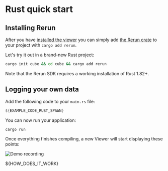 # Rust quick start

## Installing Rerun

After you have [installed the viewer](https://www.rerun.io/docs/getting-started/installing-viewer) you can simply add [the Rerun crate](https://crates.io/crates/rerun) to your project with `cargo add rerun`.

Let's try it out in a brand-new Rust project:

```sh
cargo init cube && cd cube && cargo add rerun
```

Note that the Rerun SDK requires a working installation of Rust 1.82+.

## Logging your own data

Add the following code to your `main.rs` file:

```rust
${EXAMPLE_CODE_RUST_SPAWN}
```

You can now run your application:

```shell
cargo run
```

Once everything finishes compiling, a new Viewer will start displaying these points:

![Demo recording](https://static.rerun.io/intro_rust_result/cc780eb9bf014d8b1a68fac174b654931f92e14f/768w.png)

${HOW_DOES_IT_WORK}
